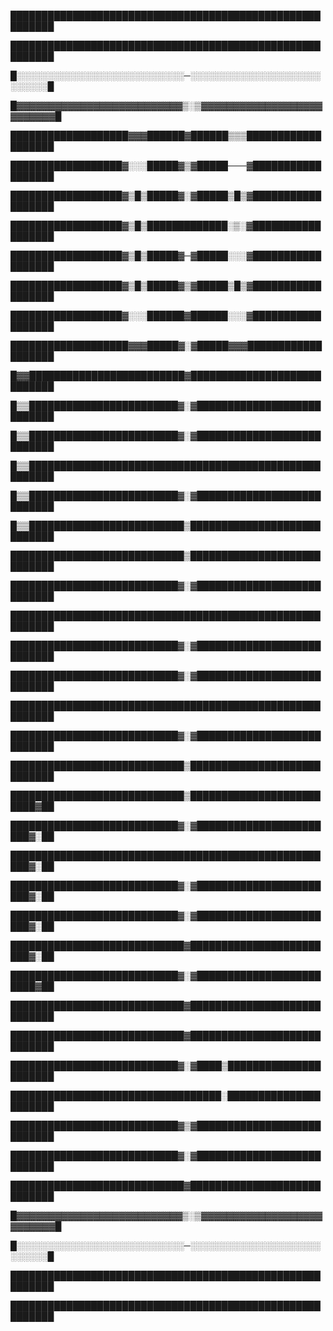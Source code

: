█████████████████████████████████████████████████████████

█████████████████████████████████████████████████████████

█░░░░░░░░░░░░░░░░░░░░░░░░░░░─░░░░░░░░░░░░░░░░░░░░░░░░░░░█

█▓▓▓▓▓▓▓▓▓▓▓▓▓▓▓▓▓▓▓▓▓▓▓▓▓▓▒░▒▓▓▓▓▓▓▓▓▓▓▓▓▓▓▓▓▓▓▓▓▓▓▓▓▓▓█

███████████████████▓▓▓██████▓██████▒▒▒███████████████████

██████████████████▓░░░█████▓▒▓█████───▓██████████████████

██████████████████▓▒█▒█████▓░▓█████▒█▒▓██████████████████

██████████████████▓▒█▒█████████████░▒░▓██████████████████

██████████████████▓▒█▒█████▓─▓█████░░░▓██████████████████

██████████████████▓▒█▒█████▓▒▓█████▒█▒▓██████████████████

██████████████████▓░░░██████▓██████░░░▓██████████████████

███████████████████▓▓▓█████▓░▓█████▓▓▓███████████████████

█▓▓█████████████████████████▓████████████████████████████

█▒▒████████████████████████▓░▓███████████████████████████

█▒▒████████████████████████▓░▓███████████████████████████

█▒▒██████████████████████████████████████████████████████

█▒▒████████████████████████▓░▓███████████████████████████

█▒▒█████████████████████████▒████████████████████████████

████████████████████████████▒████████████████████████████

███████████████████████████▓░▓███████████████████████████

█████████████████████████████████████████████████████████

███████████████████████████▓░▓███████████████████████████

███████████████████████████▓░▓███████████████████████████

█████████████████████████████████████████████████████████

███████████████████████████▓░▓███████████████████████████

████████████████████████████▒████████████████████████████

████████████████████████████▒█████████████████████████▓██

███████████████████████████▓░▓███████████████████████▓░██

█████████████████████████████████████████████████████▓░██

███████████████████████████▓░▓███████████████████████▓░██

███████████████████████████▓░▓███████████████████████▓░██

████████████████████████████▓████████████████████████▓░██

███████████████████████████▓░▓████████████████████████▓██

████████████████████████████▓████████████████████████████

████████████████████████████▓████████████████████████████

███████████████████████████▓░▓████▒██████████████████████

██████████████████████████████████░██████████████████████

███████████████████████████▓▒▓███████████████████████████

███████████████████████████▓░▓███████████████████████████

████████████████████████████▓████████████████████████████

█▓▓▓▓▓▓▓▓▓▓▓▓▓▓▓▓▓▓▓▓▓▓▓▓▓▓▒░▒▓▓▓▓▓▓▓▓▓▓▓▓▓▓▓▓▓▓▓▓▓▓▓▓▓▓█

█░░░░░░░░░░░░░░░░░░░░░░░░░░░─░░░░░░░░░░░░░░░░░░░░░░░░░░░█

█████████████████████████████████████████████████████████

█████████████████████████████████████████████████████████

